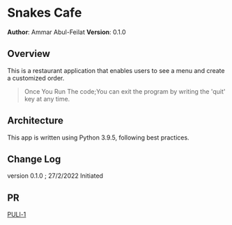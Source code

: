 # Snakes Cafe

**Author**: Ammar Abul-Feilat
**Version**: 0.1.0

## Overview

This is a restaurant application that enables users to see a menu and create a customized order.

>Once You Run The code;You can exit the program by writing the 'quit' key at any time.

## Architecture

This app is written using Python 3.9.5, following best practices.

## Change Log

version 0.1.0 ; 27/2/2022 Initiated

## PR
[PULl-1](https://github.com/Ammaro173/snakes-cafe/pull/1)